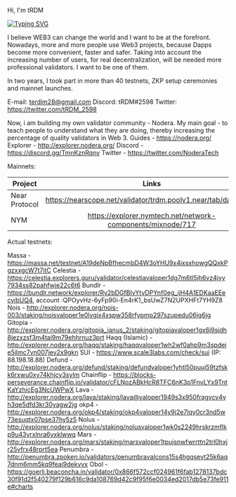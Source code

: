 Hi, I'm tRDM

[![Typing SVG](https://readme-typing-svg.herokuapp.com?font=Aboreto&size=30&pause=500&color=28454D&center=true&vCenter=true&width=435&lines=PoS+validator;testnet+partisipant;crypto+enthusiast)](https://git.io/typing-svg)

I believe WEB3 can change the world and I want to be at the forefront. Nowadays, more and more people use Web3 projects, because Dapps become more convenient, faster and safer.  Taking into account the increasing number of users, for real decentralization,  will be needed more professional validators. I want to be one of them.


In two years, I took part in more than 40 testnets, ZKP setup ceremonies and mainnet launches.





E-mail: terdim28@gmail.com
Discord: tRDM#2598
Twitter: https://twitter.com/tRDM_2598

Now, i am building my own validator community - Nodera. My main goal - to teach people to understand what they are doing, thereby increasing the percentage of quality validators in Web 3. 
Guides - https://nodera.org/
Explorer - http://explorer.nodera.org/
Discord - https://discord.gg/TmnKznRqnv
Twitter - https://twitter.com/NoderaTech

Mainnets:

| Project       |Links                                                           |
| ------------- |:--------------------------------------------------------------:| 
| Near Protocol | https://nearscope.net/validator/trdm.poolv1.near/tab/dashboard    |
| NYM           | https://explorer.nymtech.net/network-components/mixnode/717    |






Actual testnets:

Massa - https://massa.net/testnet/A19deNpBfhecmbD4W3oYHU9x4ixsxhowgQQxkPgzxxgcW7t7itC
Celestia - https://celestia.explorers.guru/validator/celestiavaloper1dg7m6tl5jh6vz4jvy7934ss82pahfwje22c6t6
Bundlr - https://bundlr.network/explorer/Ry2bDGfBIvYtvDPYnf0eg_ijH4A1EDKaaEEecyjbUQ4, account :QPOyvHz-6yFp90i-En4rK1_bsUwZ7N2UPXHFt7YH9Z8
Nois - http://explorer.nodera.org/nois-003/staking/noisvaloper1e0lvgjx4xspw358rfypmp297szupedu06jg6jg
Gitopia - http://explorer.nodera.org/gitopia_janus_2/staking/gitopiavaloper1gx6j9sjdh8jezxzsf3m4taj9m79ehhrnuz3prt
Haqq (Islamic) - http://explorer.nodera.org/haqq/staking/haqqvaloper1wh2wf0ahp9m3spdeje5jlmc7vn007jev2x9gkn
SUI - https://www.scale3labs.com/check/sui (IP: 88.198.18.88)
Defund - http://explorer.nodera.org/defund/staking/defundvaloper1yhtl50puuj59tzfskk6rxwu0xy74khjcy3sylm
Chainflip - https://blocks-perseverance.chainflip.io/validator/cFLNozABkHcR8TFC6nK3p1FnvLYx9TntKaYzhicEg3NcUWPwX
Lava - http://explorer.nodera.org/lava/staking/lava@valoper1949s3x950fragvcv4yh3qe5dfd3kr30yagw2jg
okp4 - http://explorer.nodera.org/okp4/staking/okp4valoper14y9j2e7lqy0cr3nd5w73esuqtx07pse37hy5z5
Nolus - http://explorer.nodera.org/nolus/staking/nolusvaloper1wk0s2249hrskrzmflkp9u43yrxlnra6yxklwwq
Mars - http://explorer.nodera.org/mars/staking/marsvaloper1tpujsnwfwrrttn2trl0hxjr25vfrx48rprt5ea
Penumbra - http://penumbra.zpoken.io/validators/penumbravalcons15s4hgqsevt25k6aq7dnm6mm5kq9feaj9dekvvx
Obol - https://goerli.beaconcha.in/validator/0x866f572ccf024961f6fab1278137bdc30f91d2f540279f129b616c9da108769d42c9f95f6e0034ed2017db5e73fe911e#charts
